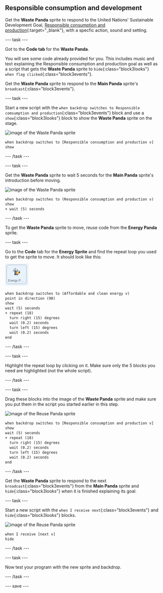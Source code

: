 ## Responsible consumption and development

Get the **Waste Panda** sprite to respond to the United Nations' Sustainable Development Goal, [Responsible consumption and production](https://www.undp.org/content/undp/en/home/sustainable-development-goals/goal-12-responsible-consumption-and-production.html){:target="_blank"}, with a specfic action, sound and setting.

--- task ---

Got to the **Code tab** for the **Waste Panda**.

You will see some code  already  provided for you. This includes music and text explaining the Responsible consumption and production goal as well as a script that gets the **Waste Panda** sprite to `hide`{:class="block3looks"} `when flag clicked`{:class="block3events"}.

Get the **Waste Panda** sprite to respond to the **Main Panda** sprite's `broadcast`{:class="block3events"}.

--- task ---

Start a new script with the `when backdrop switches to Responsible comsumption and production`{:class="block3events"} block and use a `show`{:class="block3looks"} block to show the **Waste Panda** sprite on the stage.

![image of the Waste Panda sprite](images/wastepanda-sprite.png)

```blocks3
when backdrop switches to [Responsible consumption and production v]
show
```

--- /task ---

--- task ---

Get the **Waste Panda** sprite to wait 5 seconds for the **Main Panda** sprite's introduction before moving.

![image of the Waste Panda sprite](images/wastepanda-sprite.png)

```blocks3
when backdrop switches to (Responsible consumption and production v)
show
+ wait (5) seconds
```
--- /task ---

To get the **Waste Panda** sprite to move, reuse code from the **Energy Panda** sprite.

--- task ---

Go to the **Code** tab for the **Energy Sprite** and find the repeat loop you used to get the sprite to move. It should look like this:

![image of the Energy Panda sprite](images/energypanda-sprite.png)

```blocks3
when backdrop switches to (Affordable and clean energy v)
point in direction (90)
show
wait (5) seconds
+ repeat (18)
  turn right (15) degrees
  wait (0.2) seconds
  turn left (15) degrees
  wait (0.2) seconds
end
```

--- /task ---

--- task ---

Highlight the repeat loop by clicking on it. Make sure only the 5 blocks you need are highlighted (not the whole script).

--- /task ---

--- task ---

Drag these blocks into the image of the **Waste Panda** sprite and make sure you put them in the script you started earlier in this step.

![image of the Reuse Panda sprite](images/reusepanda-sprite.png)

```blocks3
when backdrop switches to [Responsible consumption and production v]
show
wait (5) seconds
+ repeat (18)
  turn right (15) degrees
  wait (0.2) seconds
  turn left (15) degrees
  wait (0.2) seconds
end
```

--- /task ---

Get the **Waste Panda** sprite to respond to the next `broadcast`{:class="block3events"} from the **Main Panda** sprite and `hide`{:class="block3looks"} when it is finished explaining its goal.

--- task ---

Start a new script with the `when I receive next`{:class="block3events"} and `hide`{:class="block3looks"} blocks.

![image of the Reuse Panda sprite](images/reusepanda-sprite.png)

```blocks3
when I receive [next v]
hide
```

--- /task ---

--- task ---

Now test your program with the new sprite and backdrop.

--- /task ---

--- save ---
